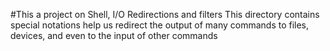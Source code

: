#This a project on Shell, I/O Redirections and filters
This directory contains special notations help us redirect the output of many commands to files, devices, and even to the input of other commands
